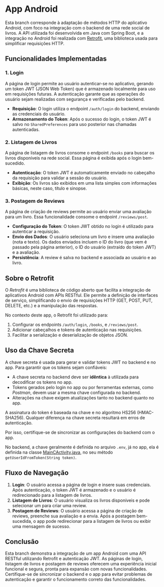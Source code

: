# App Android

Esta branch corresponde à adaptação de métodos HTTP do aplicativo Android, com foco na integração com o backend de uma rede social de livros. A API utilizada foi desenvolvida em Java com Spring Boot, e a integração no Android foi realizada com [Retrofit](https://square.github.io/retrofit/), uma biblioteca usada para simplificar requisições HTTP.

## Funcionalidades Implementadas

### 1. **Login**

A página de login permite ao usuário autenticar-se no aplicativo, gerando um token JWT (JSON Web Token) que é armazenado localmente para uso em requisições futuras. A autenticação garante que as operações do usuário sejam realizadas com segurança e verificadas pelo backend.

- **Requisição**: O login utiliza o endpoint `/auth/login` do backend, enviando as credenciais do usuário.
- **Armazenamento do Token**: Após o sucesso do login, o token JWT é salvo no `SharedPreferences` para uso posterior nas chamadas autenticadas.

### 2. **Listagem de Livros**

A página de listagem de livros consome o endpoint `/books` para buscar os livros disponíveis na rede social. Essa página é exibida após o login bem-sucedido.

- **Autenticação**: O token JWT é automaticamente enviado no cabeçalho da requisição para validar a sessão do usuário.
- **Exibição**: Os livros são exibidos em uma lista simples com informações básicas, neste caso, título e sinopse.

### 3. **Postagem de Reviews**

A página de criação de reviews permite ao usuário enviar uma avaliação para um livro. Essa funcionalidade consome o endpoint `/reviews/post`.

- **Configuração do Token**: O token JWT obtido no login é utilizado para autenticar a requisição.
- **Envio dos Dados**: O usuário seleciona um livro e insere uma avaliação (nota e texto). Os dados enviados incluem o ID do livro (que vem é passado pela página anterior), o ID do usuário (extraído do token JWT) e a avaliação.
- **Persistência**: A review é salva no backend e associada ao usuário e ao livro.

## Sobre o Retrofit

O *Retrofit* é uma biblioteca de código aberto que facilita a integração de aplicativos Android com APIs RESTful. Ele permite a definição de interfaces de serviço, simplificando o envio de requisições HTTP (GET, POST, PUT, DELETE, etc.) e a manipulação das respostas.

No contexto deste app, o Retrofit foi utilizado para:

1. Configurar os endpoints `/auth/login`, `/books`, e `/reviews/post`.
2. Adicionar cabeçalhos e tokens de autenticação nas requisições.
3. Facilitar a serialização e deserialização de objetos JSON.

## Uso da Chave Secreta

A chave secreta é usada para gerar e validar tokens JWT no backend e no app. Para garantir que os tokens sejam confiáveis:

- A chave secreta no backend deve ser **idêntica** à utilizada para decodificar os tokens no app.
- Tokens gerados pelo login no app ou por ferramentas externas, como *Postman*, devem usar a mesma chave configurada no backend.
- Alterações na chave exigem atualizações tanto no backend quanto no app.

A assinatura do token é baseada na chave e no algoritmo HS256 (HMAC-SHA256). Qualquer diferença na chave secreta resultará em erros de autenticação.

Por isso, certifique-se de sincronizar as configurações do backend com o app.

No backend, a chave geralmente é definida no arquivo `.env`, já no app, ela é definida na classe [MainCActivity.java](app/src/main/java/com/example/agoravai/MainActivity.java), no seu método `getUserIdFromToken(String token)`.

## Fluxo de Navegação

1. **Login**: O usuário acessa a página de login e insere suas credenciais. Após autenticação, o token JWT é armazenado e o usuário é redirecionado para a listagem de livros.
2. **Listagem de Livros**: O usuário visualiza os livros disponíveis e pode selecionar um para criar uma review.
3. **Postagem de Reviews**: O usuário acessa a página de criação de reviews, preenche sua avaliação e a envia. Após a postagem bem-sucedida, o app pode redirecionar para a listagem de livros ou exibir uma mensagem de sucesso.

## Conclusão

Esta branch demonstra a integração de um app Android com uma API RESTful utilizando Retrofit e autenticação JWT. As páginas de login, listagem de livros e postagem de reviews oferecem uma experiência inicial funcional e segura, pronta para expansão com novas funcionalidades. Certifique-se de sincronizar o backend e o app para evitar problemas de autenticação e garantir o funcionamento correto das funcionalidades.



